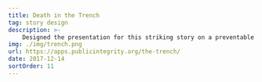 ```yaml
---
title: Death in the Trench
tag: story design
description: >-
    Designed the presentation for this striking story on a preventable death and what it says about workplace safety enforcement.
img: ./img/trench.png
url: https://apps.publicintegrity.org/the-trench/
date: 2017-12-14
sortOrder: 11
---
```


